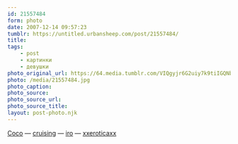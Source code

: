 ```yaml
---
id: 21557484
form: photo
date: 2007-12-14 09:57:23
tumblr: https://untitled.urbansheep.com/post/21557484/
title:
tags:
    - post
    - картинки
    - девушки
photo_original_url: https://64.media.tumblr.com/VIQgyjr6G2uiy7k9tiIGQNbv_1280.jpg
photo: /media/21557484.jpg
photo_caption: 
photo_source:
photo_source_url:
photo_source_title:
layout: post-photo.njk
---
```


<p><a href="http://community.livejournal.com/ontd_fashinfags/199014.html">Coco</a> — <a href="http://cruising.tumblr.com/">cruising</a> — <a href="http://iro.tumblr.com/">iro</a> — <a href="http://xxeroticaxx.tumblr.com/">xxeroticaxx</a></p>
